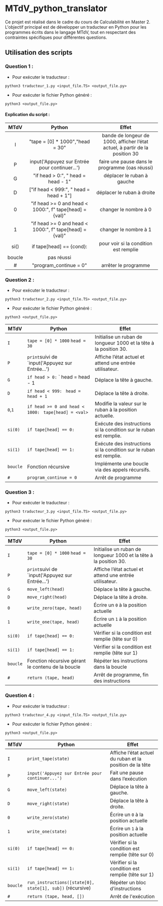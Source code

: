 # MTdV_python_translator
Ce projet est réalisé dans le cadre du cours de Calculabilité en Master 2. L'objectif principal est de développer un traducteur en Python pour les programmes écrits dans le langage MTdV, tout en respectant des contraintes spécifiques pour différentes questions.

## Utilisation des scripts

### Question 1 :
- Pour exécuter le traducteur :
```
python3 traducteur_1.py <input_file.TS> <output_file.py>
```
- Pour exécuter le fichier Python généré :
```
python3 <output_file.py>
```

#### Explication du script :

|  MTdV  |                            Python                            |                            Effet                             |
| :----: | :----------------------------------------------------------: | :----------------------------------------------------------: |
|   I    |               "tape = [0] * 1000","head = 30"                | bande de longeur de 1000, afficher l’état actuel, à partir de la position 30 |
|   P    |        input('Appuyez sur Entrée pour continuer...')         |        faire une pause dans le programme (oas réussi)        |
|   G    |            "if head > 0:", "    head = head - 1"             |                  déplacer le ruban à gauche                  |
|   D    |          ["if head < 999:", "    head = head + 1"]           |                  déplacer le ruban à droite                  |
|   0    |  "if head >= 0 and head < 1000:", f"    tape[head] = {val}"  |                    changer le nombre à 0                     |
|   1    | "if head >= 0 and head < 1000:",      f"    tape[head] = {val}" |                    changer le nombre à 1                     |
|  si()  |                   if tape[head] == {cond}:                   |            pour voir si la condition est remplie             |
| boucle |                          pas réussi                          |                                                              |
|   \#   |                    "program_continue = 0"                    |                     arrêter le programme                     |


### Question 2 :
- Pour exécuter le traducteur :
```
python3 traducteur_2.py <input_file.TS> <output_file.py>
```
- Pour exécuter le fichier Python généré :
```
python3 <output_file.py>
```

| MTdV     | Python                                                | Effet                                                        |
| -------- | ----------------------------------------------------- | ------------------------------------------------------------ |
| `I`      | `tape = [0] * 1000` `head = 30`                       | Initialise un ruban de longueur 1000 et la tête à la position 30. |
| `P`      | `print`suivi de `input('Appuyez sur Entrée...')       | Affiche l’état actuel et attend une entrée utilisateur.      |
| `G`      | `if head > 0:` ` head = head - 1                      | Déplace la tête à gauche.                                    |
| `D`      | `if head < 999:` ` head = head + 1`                   | Déplace la tête à droite.                                    |
| `0`,`1`  | `if head >= 0 and head < 1000:` ` tape[head] = <val>` | Modifie la valeur sur le ruban à la position actuelle.       |
| `si(0)`  | `if tape[head] == 0:`                                 | Exécute des instructions si la condition sur le ruban est remplie. |
| `si(1)`  | `if tape[head] == 1:`                                 | Exécute des instructions si la condition sur le ruban est remplie. |
| `boucle` | Fonction récursive                                    | Implémente une boucle via des appels récursifs.              |
| `#`      | `program_continue = 0`                                | Arrêt de programme


### Question 3 :
- Pour exécuter le traducteur :
```
python3 traducteur_3.py <input_file.TS> <output_file.py>
```
- Pour exécuter le fichier Python généré :
```
python3 <output_file.py>
```

| MTdV     | Python                                            | Effet                                                        |
| -------- | ------------------------------------------------- | ------------------------------------------------------------ |
| `I`      | `tape = [0] * 1000` `head = 30`                   | Initialise un ruban de longueur 1000 et la tête à la position 30. |
| `P`      | `print`suivi de `input('Appuyez sur Entrée...')   | Affiche l’état actuel et attend une entrée utilisateur.      |
| `G`      | `move_left(head)`                                 | Déplace la tête à gauche.                                    |
| `D`      | `move_right(head)`                                | Déplace la tête à droite.                                    |
| `0`      | `write_zero(tape, head)`                          | Écrire un `0` à la position actuelle                         |
| `1`      | `write_one(tape, head)`                           | Écrire un `1` à la position actuelle                         |
| `si(0)`  | `if tape[head] == 0:`                             | Vérifier si la condition est remplie (tête sur 0)            |
| `si(1)`  | `if tape[head] == 1:`                             | Vérifier si la condition est remplie (tête sur 1)            |
| `boucle` | Fonction récursive gérant le contenu de la boucle | Répéter les instructions dans la boucle                      |
| `#`      | `return (tape, head)`                             | Arrêt de programme, fin des instructions


### Question 4 :
- Pour exécuter le traducteur :
```
python3 traducteur_4.py <input_file.TS> <output_file.py>
```
- Pour exécuter le fichier Python généré :
```
python3 <output_file.py>
```

| MTdV     | Python                                                     | Effet                                                    |
| -------- | ---------------------------------------------------------- | -------------------------------------------------------- |
| `I`      | `print_tape(state)`                                        | Affiche l’état actuel du ruban et la position de la tête |
| `P`      | `input('Appuyez sur Entrée pour continuer...')`            | Fait une pause dans l’exécution                          |
| `G`      | `move_left(state)`                                         | Déplace la tête à gauche.                                |
| `D`      | `move_right(state)`                                        | Déplace la tête à droite.                                |
| `0`      | `write_zero(state)`                                        | Écrire un `0` à la position actuelle                     |
| `1`      | `write_one(state)`                                         | Écrire un `1` à la position actuelle                     |
| `si(0)`  | `if tape[head] == 0:`                                      | Vérifier si la condition est remplie (tête sur 0)        |
| `si(1)`  | `if tape[head] == 1:`                                      | Vérifier si la condition est remplie (tête sur 1)        |
| `boucle` | `run_instructions([state[0], state[1], sub])`  (récursive) | Répéter un bloc d'instructions                           |
| `#`      | `return (tape, head, [])`                                  | Arrêt de l'exécution                                     |